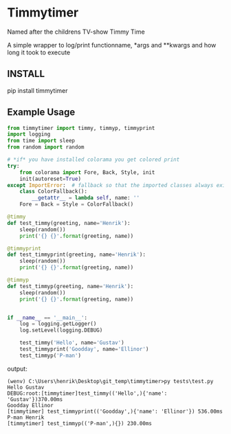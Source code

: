 # Timmytimer
Named after the childrens TV-show Timmy Time

A simple wrapper to log/print functionname, \*args and \**kwargs and how long it took to execute

## INSTALL
pip install timmytimer


## Example Usage

```python
from timmytimer import timmy, timmyp, timmyprint
import logging
from time import sleep
from random import random

# *if* you have installed colorama you get colored print
try:
    from colorama import Fore, Back, Style, init
    init(autoreset=True)
except ImportError:  # fallback so that the imported classes always exist
    class ColorFallback():
        __getattr__ = lambda self, name: ''
    Fore = Back = Style = ColorFallback()

@timmy
def test_timmy(greeting, name='Henrik'):
    sleep(random())
    print('{} {}'.format(greeting, name))

@timmyprint
def test_timmyprint(greeting, name='Henrik'):
    sleep(random())
    print('{} {}'.format(greeting, name))

@timmyp
def test_timmyp(greeting, name='Henrik'):
    sleep(random())
    print('{} {}'.format(greeting, name))


if __name__ == '__main__':
    log = logging.getLogger()
    log.setLevel(logging.DEBUG)

    test_timmy('Hello', name='Gustav')
    test_timmyprint('Goodday', name='Ellinor')
    test_timmyp('P-man')
```

output:
```console
(wenv) C:\Users\henrik\Desktop\git_temp\timmytimer>py tests\test.py
Hello Gustav
DEBUG:root:[timmytimer]test_timmy(('Hello',){'name': 'Gustav'})370.00ms
Goodday Ellinor
[timmytimer] test_timmyprint(('Goodday',){'name': 'Ellinor'}) 536.00ms
P-man Henrik
[timmytimer] test_timmyp(('P-man',){}) 230.00ms
```
